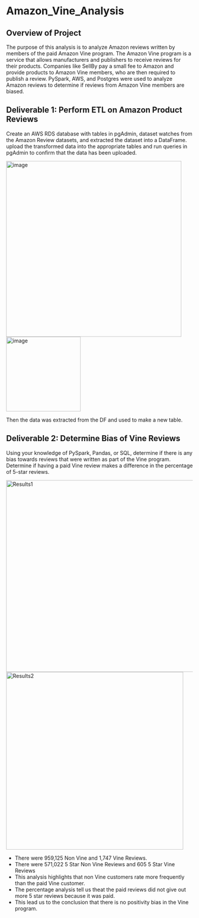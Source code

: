 # Amazon_Vine_Analysis

## Overview of Project
The purpose of this analysis is to analyze Amazon reviews written by members of the paid Amazon Vine program. The Amazon Vine program is a service that allows manufacturers and publishers to receive reviews for their products. Companies like SellBy pay a small fee to Amazon and provide products to Amazon Vine members, who are then required to publish a review. PySpark, AWS, and Postgres were used to analyze Amazon reviews to determine if reviews from Amazon Vine members are biased.

## Deliverable 1: Perform ETL on Amazon Product Reviews

Create an AWS RDS database with tables in pgAdmin, dataset watches from the Amazon Review datasets, and extracted the dataset into a DataFrame.  upload the transformed data into the appropriate tables and run queries in pgAdmin to confirm that the data has been uploaded.

<img width="473" alt="image" src="https://user-images.githubusercontent.com/95591222/163298168-90fff223-6a13-460f-93f7-bd584e55f92d.png">
<img width="201" alt="image" src="https://user-images.githubusercontent.com/95591222/163298740-68f5a363-15bd-47cb-b5f6-6412e5aa4c23.png">

Then the data was extracted from the DF and used to make a new table.

## Deliverable 2: Determine Bias of Vine Reviews

Using your knowledge of PySpark, Pandas, or SQL, determine if there is any bias towards reviews that were written as part of the Vine program. Determine if having a paid Vine review makes a difference in the percentage of 5-star reviews.

<img width="516" alt="Results1" src="https://user-images.githubusercontent.com/95591222/163299767-a7c6ed5c-150a-49b5-b9a1-49d3c4a54611.png">
<img width="478" alt="Results2" src="https://user-images.githubusercontent.com/95591222/163299773-1388445e-0026-495d-8fe0-14b3a643a7e7.png">

* There were 959,125 Non Vine and 1,747 Vine Reviews. 
* There were 571,022 5 Star Non Vine Reviews and 605 5 Star Vine Reviews
* This analysis highlights that non Vine customers rate more frequently than the paid Vine customer.
* The percentage analysis tell us theat the paid reviews did not give out more 5 star reviews because it was paid.
* This lead us to the conclusion that there is no positivity bias in the Vine program. 
